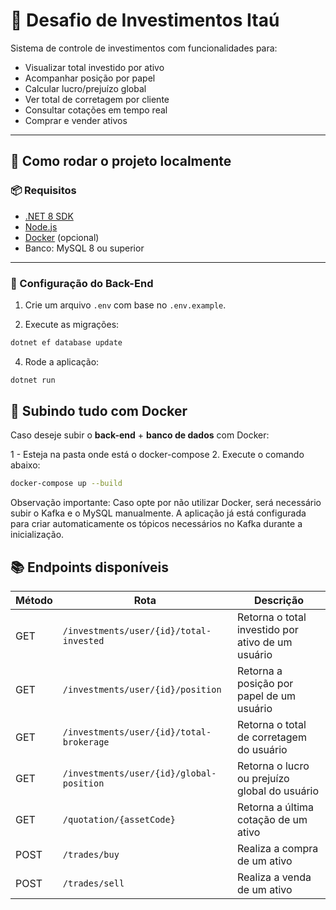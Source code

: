 # 💼 Desafio de Investimentos Itaú

Sistema de controle de investimentos com funcionalidades para:

- Visualizar total investido por ativo
- Acompanhar posição por papel
- Calcular lucro/prejuízo global
- Ver total de corretagem por cliente
- Consultar cotações em tempo real
- Comprar e vender ativos

---

## 🚀 Como rodar o projeto localmente

### 📦 Requisitos

- [.NET 8 SDK](https://dotnet.microsoft.com/en-us/download)
- [Node.js](https://nodejs.org/)
- [Docker](https://www.docker.com/) (opcional)
- Banco: MySQL 8 ou superior

---

### 🔧 Configuração do Back-End



1. Crie um arquivo `.env` com base no `.env.example`.

3. Execute as migrações:

```bash
dotnet ef database update
```
4. Rode a aplicação:
```bash
dotnet run
```

## 🐳 Subindo tudo com Docker

Caso deseje subir o **back-end** + **banco de dados** com Docker:

1 - Esteja na pasta onde está o docker-compose
2. Execute o comando abaixo:

```bash
docker-compose up --build
```

Observação importante:
Caso opte por não utilizar Docker, será necessário subir o Kafka e o MySQL manualmente.
A aplicação já está configurada para criar automaticamente os tópicos necessários no Kafka durante a inicialização.

## 📚 Endpoints disponíveis

| Método | Rota                                           | Descrição                         |
|--------|------------------------------------------------|-----------------------------------|
| GET    | `/investments/user/{id}/total-invested`        | Retorna o total investido por ativo de um usuário |
| GET    | `/investments/user/{id}/position`              | Retorna a posição por papel de um usuário         |
| GET    | `/investments/user/{id}/total-brokerage`       | Retorna o total de corretagem do usuário          |
| GET    | `/investments/user/{id}/global-position`       | Retorna o lucro ou prejuízo global do usuário     |
| GET    | `/quotation/{assetCode}`                       | Retorna a última cotação de um ativo              |
| POST   | `/trades/buy`                                  | Realiza a compra de um ativo                      |
| POST   | `/trades/sell`                                 | Realiza a venda de um ativo                       |

